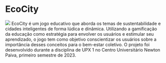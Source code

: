 # EcoCity

![]([https://github.com/mneet/Defend-the-King/blob/main/repoimg/gif-gameplay.gif](https://github.com/mneet/EcoCity/blob/main/gitImagens/apresentacao.gif?raw=true))
EcoCity é um jogo educativo que aborda os temas de sustentabilidade e cidades inteligentes de forma lúdica e dinâmica. Utilizando a gamificação da educação como estratégia para envolver os usuários e estimular seu aprendizado, o jogo tem como objetivo conscientizar os usuários sobre a importância desses conceitos para o bem-estar coletivo.
O projeto foi desenvolvido durante a disciplina de UPX 1 no Centro Universitário Newton Paiva, primeiro semestre de 2023.
